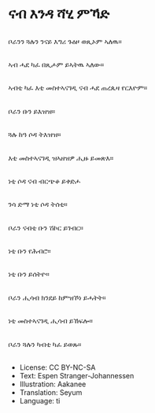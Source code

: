 # ናብ እንዳ ሻሂ ምኻድ

##
ቦራንን ጓሉን ንናይ እግሪ ጉዕዞ ወጺኦም ኣለዉ።

##
ኣብ ሓደ ካፈ በጺሖም ይኣትዉ ኣለው።

##
ኣብቲ ካፈ እቲ መስተኣናገዲ ናብ ሓደ ጠረጴዛ የርእዮም።

##
ቦራን ቡን ይእዝዝ።

##
ጓሉ ከዓ ሶዳ ትእዝዝ።

##
እቲ መስተኣናገዲ ዝኣዘዝዎ ሒዙ ይመጽእ።

##
ነቲ ሶዳ ናብ ብርጭቆ ይቀድሖ

##
ንሳ ድማ ነቲ ሶዳ ትሰቲ።

##
ቦራን ናብቲ ቡን ሽኮር ይገብር።

##
ነቲ ቡን የሕብሮ።

##
ነቲ ቡን ይሰትዮ።

##
ቦራን ሒሳብ ክንደይ ከምዝኾነ ይሓትት።

##
ነቲ መስተኣናገዲ ሒሳብ ይኸፍሎ።

##
ቦራን ጓሉን ካብቲ ካፈ ይወጹ።

##
* License: CC BY-NC-SA
* Text: Espen Stranger-Johannessen
* Illustration: Aakanee
* Translation: Seyum
* Language: ti
